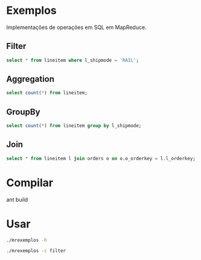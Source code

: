 # Exemplos 

Implementações de operações em SQL em MapReduce.

## Filter

```sql
select * from lineitem where l_shipmode = 'RAIL';
```

## Aggregation

```sql
select count(*) from lineitem;
```

## GroupBy

```sql
select count(*) from lineitem group by l_shipmode;
```

## Join

```sql
select * from lineitem l join orders o on o.o_orderkey = l.l_orderkey;
```

# Compilar

ant build

# Usar

```sh
./mrexemplos -h

./mrexemplos -c filter
```
